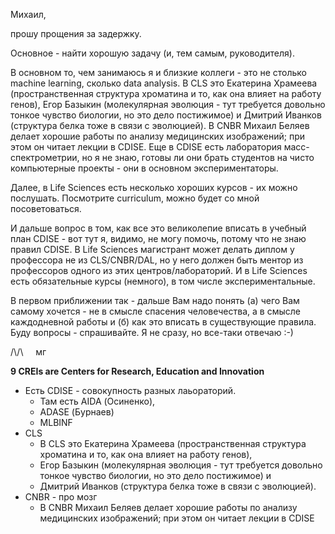 Михаил,

  

прошу прощения за задержку.

  

Основное - найти хорошую задачу (и, тем самым, руководителя).

  

В основном то, чем занимаюсь я и близкие коллеги - это не столько machine learning, сколько data analysis. В CLS это Екатерина Храмеева (пространственная структура хроматина и то, как она влияет на работу генов), Егор Базыкин (молекулярная эволюция - тут требуется довольно тонкое чувство биологии, но это дело постижимое) и Дмитрий Иванков (структура белка тоже в связи с эволюцией). В СNBR Михаил Беляев делает хорошие работы по анализу медицинских изображений; при этом он читает лекции в CDISE. Еще в CDISE есть лаборатория масс-спектрометрии, но я не знаю, готовы ли они брать студентов на чисто компьютерные проекты - они в основном экспериментаторы.

  

Далее, в Life Sciences есть несколько хороших курсов - их можно послушать. Посмотрите curriculum, можно будет со мной посоветоваться.

  

И дальше вопрос в том, как все это великолепие вписать в учебный план CDISE - вот тут я, видимо, не могу помочь, потому что не знаю правил CDISE. В Life Sciences магистрант может делать диплом у профессора не из CLS/CNBR/DAL, но у него должен быть ментор из профессоров одного из этих центров/лабораторий. И в Life Sciences есть обязательные курсы (немного), в том числе экспериментальные.

  

В первом приближении так - дальше Вам надо понять (а) чего Вам самому хочется - не в смысле спасения человечества, а в смысле каждодневной работы и (б) как это вписать в существующие правила. Буду вопросы - спрашивайте. Я не сразу, но все-таки отвечаю :-)

  

/\\/\\     мг

**9 CREIs are Centers for Research, Education and Innovation**

- Есть CDISE - совокупность разных лаьораторий. 
	- Там есть AIDA (Осиненко), 
	- ADASE (Бурнаев) 
	- MLBINF
- CLS
	- В CLS это Екатерина Храмеева (пространственная структура хроматина и то, как она влияет на работу генов), 
	- Егор Базыкин (молекулярная эволюция - тут требуется довольно тонкое чувство биологии, но это дело постижимое) и 
	- Дмитрий Иванков (структура белка тоже в связи с эволюцией). 
- CNBR - про мозг
	- В СNBR Михаил Беляев делает хорошие работы по анализу медицинских изображений; при этом он читает лекции в CDISE